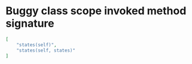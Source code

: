 # Buggy class scope invoked method signature

```json
[
    "states(self)",
    "states(self, states)"
]
```
